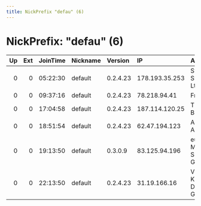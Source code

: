 ```yaml
---
title: NickPrefix "defau" (6)
---
```


# NickPrefix: "defau" (6)

|   Up |   Ext | JoinTime   | Nickname   | Version   | IP             | AS                               | CC   |   ORp |   Dirp | OS      | Contact   |   eFamMembers |
|-----:|------:|:-----------|:-----------|:----------|:---------------|:---------------------------------|:-----|------:|-------:|:--------|:----------|--------------:|
|    0 |     0 | 05:22:30   | default    | 0.2.4.23  | 178.193.35.253 | Swisscom Switzerland Ltd         | ch   |   443 |   9030 | Windows | None      |             1 |
|    0 |     0 | 09:37:16   | default    | 0.2.4.23  | 78.218.94.41   | Free SAS                         | fr   |   443 |   9030 | Windows | None      |             1 |
|    0 |     0 | 17:04:58   | default    | 0.2.4.23  | 187.114.120.25 | TELEFNICA BRASIL S.A             | br   |   443 |   9030 | Windows | None      |             1 |
|    0 |     0 | 18:51:54   | default    | 0.2.4.23  | 62.47.194.123  | A1 Telekom Austria AG            | at   |   443 |   9030 | Windows | None      |             1 |
|    0 |     0 | 19:13:50   | default    | 0.3.0.9   | 83.125.94.196  | euNetworks Managed Services GmbH | de   |   443 |   9030 | Windows | None      |             1 |
|    0 |     0 | 22:13:50   | default    | 0.2.4.23  | 31.19.166.16   | Vodafone Kabel Deutschland GmbH  | de   |   443 |   9030 | Windows | None      |             1 |
